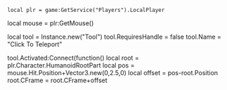     local plr = game:GetService("Players").LocalPlayer
local mouse = plr:GetMouse()

local tool = Instance.new("Tool")
tool.RequiresHandle = false
tool.Name = "Click To Teleport"

tool.Activated:Connect(function()
local root = plr.Character.HumanoidRootPart
local pos = mouse.Hit.Position+Vector3.new(0,2.5,0)
local offset = pos-root.Position
root.CFrame = root.CFrame+offset
